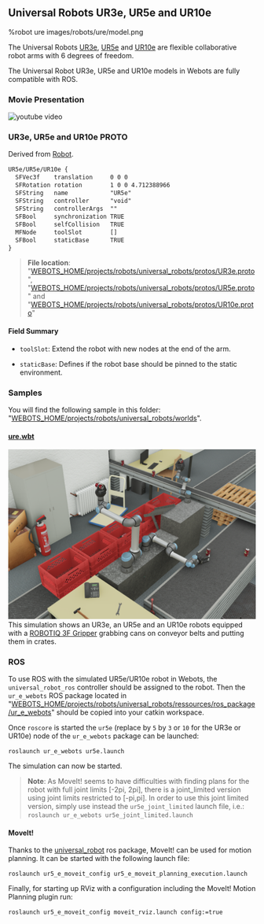 ## Universal Robots UR3e, UR5e and UR10e

%robot ure images/robots/ure/model.png

The Universal Robots [UR3e](https://www.universal-robots.com/products/ur3-robot/), [UR5e](https://www.universal-robots.com/products/ur5-robot/) and [UR10e](https://www.universal-robots.com/products/ur10-robot/) are flexible collaborative robot arms with 6 degrees of freedom.

The Universal Robot UR3e, UR5e and UR10e models in Webots are fully compatible with ROS.

### Movie Presentation

![youtube video](https://www.youtube.com/watch?v=WIY9ebqSXUc)

### UR3e, UR5e and UR10e PROTO

Derived from [Robot](../reference/robot.md).

```
UR5e/UR5e/UR10e {
  SFVec3f    translation     0 0 0
  SFRotation rotation        1 0 0 4.712388966
  SFString   name            "UR5e"
  SFString   controller      "void"
  SFString   controllerArgs  ""
  SFBool     synchronization TRUE
  SFBool     selfCollision   TRUE
  MFNode     toolSlot        []
  SFBool     staticBase      TRUE
}
```

> **File location**: "[WEBOTS\_HOME/projects/robots/universal\_robots/protos/UR3e.proto](https://github.com/omichel/webots/tree/master/projects/robots/universal_robots/protos/UR3e.proto)", "[WEBOTS\_HOME/projects/robots/universal\_robots/protos/UR5e.proto](https://github.com/omichel/webots/tree/master/projects/robots/universal_robots/protos/UR5e.proto)" and "[WEBOTS\_HOME/projects/robots/universal\_robots/protos/UR10e.proto](https://github.com/omichel/webots/tree/master/projects/robots/universal_robots/protos/UR10e.proto)"

#### Field Summary

- `toolSlot`: Extend the robot with new nodes at the end of the arm.

- `staticBase`: Defines if the robot base should be pinned to the static environment.

### Samples

You will find the following sample in this folder: "[WEBOTS\_HOME/projects/robots/universal\_robots/worlds](https://github.com/omichel/webots/tree/master/projects/robots/universal_robots/worlds)".

#### [ure.wbt](https://github.com/omichel/webots/tree/master/projects/robots/universal_robots/worlds/ure.wbt)

![ure.wbt.png](images/robots/ure/ure.wbt.png) This simulation shows an UR3e, an UR5e and an UR10e robots equipped with a [ROBOTIQ 3F Gripper](gripper-actuators.md#robotiq-3f-gripper) grabbing cans on conveyor belts and putting them in crates.

### ROS

To use ROS with the simulated UR5e/UR10e robot in Webots, the `universal_robot_ros` controller should be assigned to the robot.
Then the `ur_e_webots` ROS package located in "[WEBOTS\_HOME/projects/robots/universal\_robots/ressources/ros\_package/ur\_e\_webots](https://github.com/omichel/webots/tree/master/projects/robots/universal_robots/ressources/ros_package/ur_e_webots)" should be copied into your catkin workspace.

Once `roscore` is started the `ur5e` (replace by `5` by `3` or `10` for the UR3e or UR10e) node of the `ur_e_webots` package can be launched:
```
roslaunch ur_e_webots ur5e.launch
```

The simulation can now be started.

> **Note**: As MoveIt! seems to have difficulties with finding plans for the robot with full joint limits [-2pi, 2pi], there is a joint_limited version using joint limits restricted to [-pi,pi]. In order to use this joint limited version, simply use instead the `ur5e_joint_limited` launch file, i.e.: `roslaunch ur_e_webots ur5e_joint_limited.launch`

#### MoveIt!

Thanks to the [universal\_robot](http://wiki.ros.org/universal_robot) ros package, MoveIt! can be used for motion planning. It can be started with the following launch file:
```
roslaunch ur5_e_moveit_config ur5_e_moveit_planning_execution.launch
```
Finally, for starting up RViz with a configuration including the MoveIt! Motion Planning plugin run:
```
roslaunch ur5_e_moveit_config moveit_rviz.launch config:=true
```
